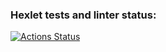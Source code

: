 ### Hexlet tests and linter status:
[![Actions Status](https://github.com/StanislavOkopnyi/python-project-52/workflows/hexlet-check/badge.svg)](https://github.com/StanislavOkopnyi/python-project-52/actions)